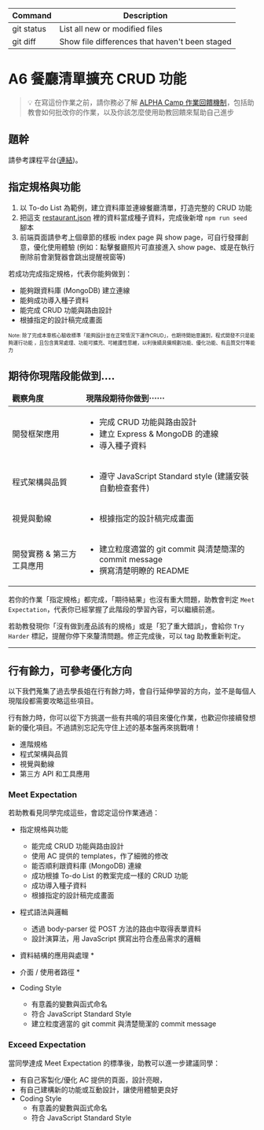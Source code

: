 | Command | Description |
| --- | --- |
| git status | List all new or modified files |
| git diff | Show file differences that haven't been staged |

# A6 餐廳清單擴充 CRUD 功能

> 💡  在寫這份作業之前，請你務必了解 <a href="https://github.com/Carrot7712/ALPHACamp_assignment_rubrics/blob/main/README.md" target="_blank">ALPHA Camp 作業回饋機制</a>，包括助教會如何批改你的作業，以及你該怎麼使用助教回饋來幫助自己進步

## 題幹
請參考課程平台([連結](https://lighthouse.alphacamp.co/courses/42/assignments/1038))。

## 指定規格與功能

1. 以 To-do List 為範例，建立資料庫並連線餐廳清單，打造完整的 CRUD 功能
2. 把這支 [restaurant.json](https://drive.google.com/file/d/1W-BD9-c8zJRYCwAD8yhqQdLwcUdN8GZi/view) 裡的資料當成種子資料，完成後新增 `npm run seed` 腳本
3. 前端頁面請參考上個章節的樣板 index page 與 show page，可自行發揮創意，優化使用體驗 (例如：點擊餐廳照片可直接進入 show page、或是在執行刪除前會瀏覽器會跳出提醒視窗等)

若成功完成指定規格，代表你能夠做到：

- 能夠跟資料庫 (MongoDB) 建立連線
- 能夠成功導入種子資料
- 能完成 CRUD 功能與路由設計
- 根據指定的設計稿完成畫面

<span style="font-size: 10px; color: #red">Note: 除了完成本章核心驗收標準「能夠設計並在正常情況下運作CRUD」，也期待開始意識到，程式開發不只是能夠運行功能	，且包含異常處理、功能可擴充、可維護性思維，以利後續具備規劃功能、優化功能、有品質交付等能力</span>

## 期待你現階段能做到....

<table>
  <thead style="font-weight: bold; border-bottom: 2px solid #999;">
    <tr>
      <td>觀察角度</td>
      <td>現階段期待你做到⋯⋯</td>
    </tr>
  </thead>
  <tbody>
    <tr>
      <td>開發框架應用</td>
      <td>
        <ul>
          <li>完成 CRUD 功能與路由設計</li>
          <li>建立 Express & MongoDB 的連線</li>
          <li>導入種子資料</li>
        </ul>
      </td>
    </tr>
    <tr>
      <td>程式架構與品質</td>
      <td>
        <ul>
          <li>遵守 JavaScript Standard style (建議安裝自動檢查套件)</li>
        </ul>
      </td>
    </tr>
      <tr>
      <td>視覺與動線</td>
      <td>
        <ul>
          <li>根據指定的設計稿完成畫面</li>
        </ul>
      </td>
    </tr>
      <tr>
      <td>開發實務 & 第三方工具應用</td>
      <td>
        <ul>
          <li>建立粒度適當的 git commit 與清楚簡潔的 commit message</li>
          <li>撰寫清楚明瞭的 README</li>
        </ul>
      </td>
    </tr>
  </tbody>
</table>


若你的作業「指定規格」都完成，「期待結果」也沒有重大問題，助教會判定 `Meet Expectation`，代表你已經掌握了此階段的學習內容，可以繼續前進。

若助教發現你「沒有做到產品該有的規格」或是「犯了重大錯誤」，會給你 `Try Harder` 標記，提醒你停下來釐清問題。修正完成後，可以 tag 助教重新判定。

---
## 行有餘力，可參考優化方向
以下我們蒐集了過去學長姐在行有餘力時，會自行延伸學習的方向，並不是每個人現階段都需要攻略這些項目。

行有餘力時，你可以從下方挑選一些有共鳴的項目來優化作業，也歡迎你接續發想新的優化項目。不過請別忘記先守住上述的基本盤再來挑戰唷！

- 進階規格
- 程式架構與品質
- 視覺與動線
- 第三方 API 和工具應用







### Meet Expectation
若助教看見同學完成這些，會認定這份作業通過：

* 指定規格與功能
  * 能完成 CRUD 功能與路由設計
  * 使用 AC 提供的 templates，作了細微的修改
  * 能否順利跟資料庫 (MongoDB) 連線
  * 成功根據 To-do List 的教案完成一樣的 CRUD 功能
  * 成功導入種子資料
  * 根據指定的設計稿完成畫面
* 程式語法與邏輯
  * 透過 body-parser 從 POST 方法的路由中取得表單資料
  * 設計演算法，用 JavaScript 撰寫出符合產品需求的邏輯
* 資料結構的應用與處理
  * 
* 介面 / 使用者路徑
  * 
  
* Coding Style
  * 有意義的變數與函式命名
  * 符合 JavaScript Standard Style
  * 建立粒度適當的 git commit 與清楚簡潔的 commit message

### Exceed Expectation
當同學達成 Meet Expectation 的標準後，助教可以進一步建議同學：
* 有自己客製化/優化 AC 提供的頁面，設計亮眼，
* 有自己建構新的功能或互動設計，讓使用體驗更良好
* Coding Style
  * 有意義的變數與函式命名
  * 符合 JavaScript Standard Style
